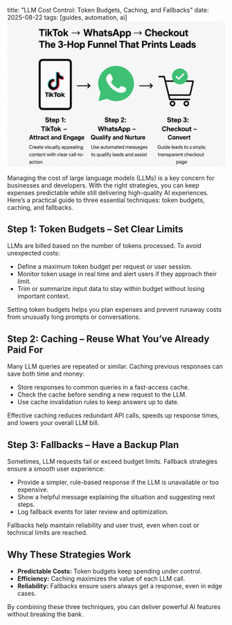title: "LLM Cost Control: Token Budgets, Caching, and Fallbacks"
date: 2025-08-22
tags: [guides, automation, ai]
![LLM Cost Control: Token Budgets, Caching, and Fallbacks](/assets/images/ChatGPT%20Image%20Aug%2022,%202025%20at%2012_46_56%20PM.png)

Managing the cost of large language models (LLMs) is a key concern for businesses and developers. With the right strategies, you can keep expenses predictable while still delivering high-quality AI experiences. Here’s a practical guide to three essential techniques: token budgets, caching, and fallbacks.

## Step 1: Token Budgets – Set Clear Limits

LLMs are billed based on the number of tokens processed. To avoid unexpected costs:

- Define a maximum token budget per request or user session.
- Monitor token usage in real time and alert users if they approach their limit.
- Trim or summarize input data to stay within budget without losing important context.

Setting token budgets helps you plan expenses and prevent runaway costs from unusually long prompts or conversations.

## Step 2: Caching – Reuse What You’ve Already Paid For

Many LLM queries are repeated or similar. Caching previous responses can save both time and money:

- Store responses to common queries in a fast-access cache.
- Check the cache before sending a new request to the LLM.
- Use cache invalidation rules to keep answers up to date.

Effective caching reduces redundant API calls, speeds up response times, and lowers your overall LLM bill.

## Step 3: Fallbacks – Have a Backup Plan

Sometimes, LLM requests fail or exceed budget limits. Fallback strategies ensure a smooth user experience:

- Provide a simpler, rule-based response if the LLM is unavailable or too expensive.
- Show a helpful message explaining the situation and suggesting next steps.
- Log fallback events for later review and optimization.

Fallbacks help maintain reliability and user trust, even when cost or technical limits are reached.

## Why These Strategies Work

- **Predictable Costs:** Token budgets keep spending under control.
- **Efficiency:** Caching maximizes the value of each LLM call.
- **Reliability:** Fallbacks ensure users always get a response, even in edge cases.

By combining these three techniques, you can deliver powerful AI features without breaking the bank.
